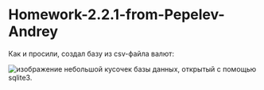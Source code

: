 # Homework-2.2.1-from-Pepelev-Andrey  
Как и просили, создал базу из csv-файла валют:  
  
![изображение](https://user-images.githubusercontent.com/71896344/209703958-ca2499c3-f6ca-4bfa-a88b-fa5d78d86231.png)
небольшой кусочек базы данных, открытый с помощью sqlite3.
